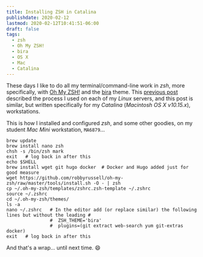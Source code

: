 ```yaml
---
title: Installing ZSH in Catalina
publishdate: 2020-02-12
lastmod: 2020-02-12T10:41:51-06:00
draft: false
tags:
  - zsh
  - Oh My ZSH!
  - bira
  - OS X
  - Mac
  - Catalina
---
```


These days I like to do all my terminal/command-line work in _zsh_, more specifically, with [Oh My ZSH!](https://ohmyz.sh/) and the [bira](https://github.com/robbyrussell/oh-my-zsh/blob/master/themes/bira.zsh-theme) theme.  This [previous post](https://static.grinnell.edu/blogs/McFateM/posts/044-installing-zsh-in-centos/) described the process I used on each of my _Linux_ servers, and this post is similar, but written specifically for my _Catalina_ (_Macintosh OS X v10.15.x_), workstations.  

This is how I installed and configured _zsh_, and some other goodies, on my student _Mac Mini_ workstation, `MA6879`...

```
brew update
brew install nano zsh
chsh -s /bin/zsh mark
exit   # log back in after this
echo $SHELL
brew install wget git hugo docker  # Docker and Hugo added just for good measure
wget https://github.com/robbyrussell/oh-my-zsh/raw/master/tools/install.sh -O - | zsh
cp ~/.oh-my-zsh/templates/zshrc.zsh-template ~/.zshrc
source ~/.zshrc
cd ~/.oh-my-zsh/themes/
ls -a
nano ~/.zshrc   # In the editor add (or replace similar) the following lines but without the leading #
                #  ZSH_THEME='bira'
                #  plugins=(git extract web-search yum git-extras docker)
exit   # log back in after this
```

And that's a wrap... until next time.  :smile:
